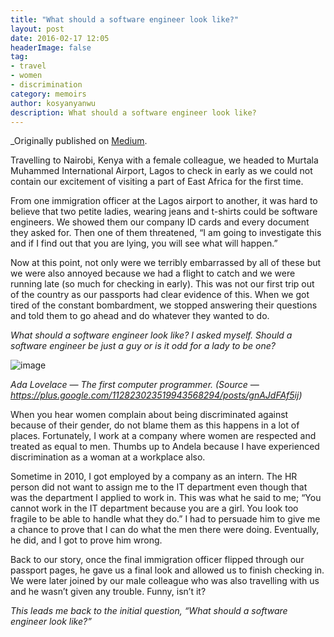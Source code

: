 ```yaml
---
title: "What should a software engineer look like?"
layout: post
date: 2016-02-17 12:05
headerImage: false
tag:
- travel
- women
- discrimination
category: memoirs
author: kosyanyanwu
description: What should a software engineer look like?
---
```

_Originally published on [Medium](https://code.likeagirl.io/what-should-a-software-engineer-look-like-a54ee1d3563b).

Travelling to Nairobi, Kenya with a female colleague, we headed to Murtala Muhammed International Airport, Lagos to check in early as we could not contain our excitement of visiting a part of East Africa for the first time.

From one immigration officer at the Lagos airport to another, it was hard to believe that two petite ladies, wearing jeans and t-shirts could be software engineers. We showed them our company ID cards and every document they asked for. Then one of them threatened, “I am going to investigate this and if I find out that you are lying, you will see what will happen.”

Now at this point, not only were we terribly embarrassed by all of these but we were also annoyed because we had a flight to catch and we were running late (so much for checking in early). This was not our first trip out of the country as our passports had clear evidence of this. When we got tired of the constant bombardment, we stopped answering their questions and told them to go ahead and do whatever they wanted to do.

_What should a software engineer look like? I asked myself. Should a software engineer be just a guy or is it odd for a lady to be one?_

![image](https://user-images.githubusercontent.com/10073270/92231928-e9f32380-eead-11ea-8f82-7f71095c2115.png)

_Ada Lovelace — The first computer programmer. (Source — https://plus.google.com/112823023519943568294/posts/gnAJdFAf5ij)_

When you hear women complain about being discriminated against because of their gender, do not blame them as this happens in a lot of places. Fortunately, I work at a company where women are respected and treated as equal to men. Thumbs up to Andela because I have experienced discrimination as a woman at a workplace also.

Sometime in 2010, I got employed by a company as an intern. The HR person did not want to assign me to the IT department even though that was the department I applied to work in. This was what he said to me; “You cannot work in the IT department because you are a girl. You look too fragile to be able to handle what they do.” I had to persuade him to give me a chance to prove that I can do what the men there were doing. Eventually, he did, and I got to prove him wrong.

Back to our story, once the final immigration officer flipped through our passport pages, he gave us a final look and allowed us to finish checking in. We were later joined by our male colleague who was also travelling with us and he wasn’t given any trouble. Funny, isn’t it?

_This leads me back to the initial question, “What should a software engineer look like?”_
